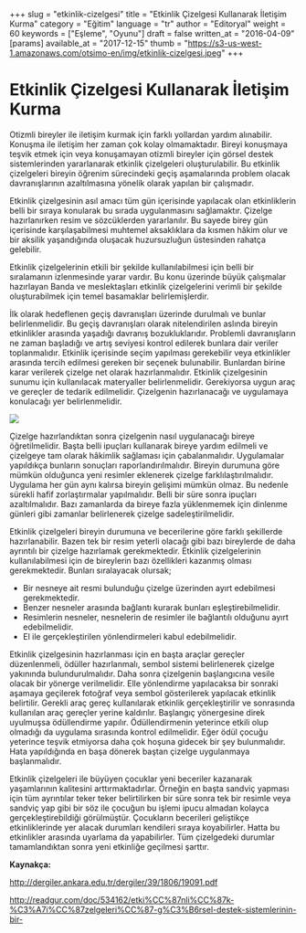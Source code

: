 +++
slug = "etkinlik-cizelgesi"
title = "Etkinlik Çizelgesi Kullanarak İletişim Kurma"
category = "Eğitim"
language = "tr"
author = "Editoryal"
weight = 60
keywords = ["Eşleme", "Oyunu"]
draft = false
written_at = "2016-04-09"
[params]
available_at = "2017-12-15"
thumb = "https://s3-us-west-1.amazonaws.com/otsimo-en/img/etkinlik-cizelgesi.jpeg"
+++


# Etkinlik Çizelgesi Kullanarak İletişim Kurma

Otizmli bireyler ile iletişim kurmak için farklı yollardan yardım alınabilir. Konuşma ile iletişim her zaman çok kolay olmamaktadır. Bireyi konuşmaya teşvik etmek için veya konuşamayan otizmli bireyler için görsel destek sistemlerinden yararlanarak etkinlik çizelgeleri oluşturulabilir. Bu etkinlik çizelgeleri bireyin öğrenim sürecindeki geçiş aşamalarında problem olacak davranışlarının azaltılmasına yönelik olarak yapılan bir çalışmadır.

Etkinlik çizelgesinin asıl amacı tüm gün içerisinde yapılacak olan etkinliklerin belli bir sıraya konularak bu sırada uygulanmasını sağlamaktır. Çizelge hazırlanırken resim ve sözcüklerden yararlanılır. Bu sayede birey gün içerisinde karşılaşabilmesi muhtemel aksaklıklara da kısmen hâkim olur ve bir aksilik yaşandığında oluşacak huzursuzluğun üstesinden rahatça gelebilir.

Etkinlik çizelgelerinin etkili bir şekilde kullanılabilmesi için belli bir sıralamanın izlenmesinde yarar vardır. Bu konu üzerinde büyük çalışmalar hazırlayan Banda ve meslektaşları etkinlik çizelgelerini verimli bir şekilde oluşturabilmek için temel basamaklar belirlemişlerdir.

İlk olarak hedeflenen geçiş davranışları üzerinde durulmalı ve bunlar belirlenmelidir. Bu geçiş davranışları olarak nitelendirilen aslında bireyin etkinlikler arasında yaşadığı davranış bozukluklarıdır. Problemli davranışların ne zaman başladığı ve artış seviyesi kontrol edilerek bunlara dair veriler toplanmalıdır. Etkinlik içerisinde seçim yapılması gerekebilir veya etkinlikler arasında tercih edilmesi gereken bir seçenek bulunabilir. Bunlardan birine karar verilerek çizelge net olarak hazırlanmalıdır. Etkinlik çizelgesinin sunumu için kullanılacak materyaller belirlenmelidir. Gerekiyorsa uygun araç ve gereçler de tedarik edilmelidir. Çizelgenin hazırlanacağı ve uygulamaya konulacağı yer belirlenmelidir.

![](https://s3-us-west-1.amazonaws.com/otsimo-en/img/blog_ici/notebook_toys.jpg)

Çizelge hazırlandıktan sonra çizelgenin nasıl uygulanacağı bireye öğretilmelidir. Başta belli ipuçları kullanarak bireye yardım edilmeli ve çizelgeye tam olarak hâkimlik sağlaması için çabalanmalıdır. Uygulamalar yapıldıkça bunların sonuçları raporlandırılmalıdır. Bireyin durumuna göre mümkün olduğunca yeni resimler eklenerek çizelge farklılaştırılmalıdır. Uygulama her gün aynı kalırsa bireyin gelişimi mümkün olmaz. Bu nedenle sürekli hafif zorlaştırmalar yapılmalıdır. Belli bir süre sonra ipuçları azaltılmalıdır. Bazı zamanlarda da bireye fazla yüklenmemek için dinlenme günleri gibi zamanlar belirlenerek çizelge sadeleştirilmelidir.


Etkinlik çizelgeleri bireyin durumuna ve becerilerine göre farklı şekillerde hazırlanabilir. Bazen tek bir resim yeterli olacağı gibi bazı bireylerde de daha ayrıntılı bir çizelge hazırlamak gerekmektedir. Etkinlik çizelgelerinin kullanılabilmesi için de bireylerin bazı özellikleri kazanmış olması gerekmektedir. Bunları sıralayacak olursak;

  * Bir nesneye ait resmi bulunduğu çizelge üzerinden ayırt edebilmesi gerekmektedir.
  * Benzer nesneler arasında bağlantı kurarak bunları eşleştirebilmelidir.
  * Resimlerin nesneler, nesnelerin de resimler ile bağlantılı olduğunu ayırt edebilmelidir.
  * El ile gerçekleştirilen yönlendirmeleri kabul edebilmelidir.

Etkinlik çizelgesinin hazırlanması için en başta araçlar gereçler düzenlenmeli, ödüller hazırlanmalı, sembol sistemi belirlenerek çizelge yakınında bulundurulmalıdır. Daha sonra çizelgenin başlangıcına vesile olacak bir yönerge verilmelidir. Elle yönlendirme yapılacaksa bir sonraki aşamaya geçilerek fotoğraf veya sembol gösterilerek yapılacak etkinlik belirtilir. Gerekli araç gereç kullanılarak etkinlik gerçekleştirilir ve sonrasında kullanılan araç gereçler yerine kaldırılır. Başlangıç yönergesine direk uyulmuşsa ödüllendirme yapılır. Ödüllendirmenin yeterince etkili olup olmadığı da uygulama sırasında kontrol edilmelidir. Eğer ödül çocuğu yeterince teşvik etmiyorsa daha çok hoşuna gidecek bir şey bulunmalıdır. Hata yapıldığında en başa dönerek baştan çizelge uygulanmaya başlanmalıdır.

Etkinlik çizelgeleri ile büyüyen çocuklar yeni beceriler kazanarak yaşamlarının kalitesini arttırmaktadırlar. Örneğin en başta sandviç yapması için tüm ayrıntılar teker teker belirtilirken bir süre sonra tek bir resimle veya sandviç yap gibi bir söz ile çocuğun bu işlemi ipucu almadan kolayca gerçekleştirebildiği görülmüştür. Çocukların becerileri geliştikçe etkinliklerinde yer alacak durumları kendileri sıraya koyabilirler. Hatta bu etkinlikler arasında uyarlama da yapabilirler. Tüm çizelgedeki durumlar tamamlandıktan sonra yeni etkinliğe geçilmesi şarttır.

**Kaynakça:**

http://dergiler.ankara.edu.tr/dergiler/39/1806/19091.pdf

http://readgur.com/doc/534162/etki%CC%87nli%CC%87k-%C3%A7i%CC%87zelgeleri%CC%87-g%C3%B6rsel-destek-sistemlerinin-bir-
